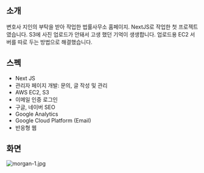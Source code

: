 ## 소개

변호사 지인의 부탁을 받아 작업한 법률사무소 홈페이지. NextJS로 작업한 첫 프로젝트였습니다. S3에 사진 업로드가 안돼서 고생 했던 기억이 생생합니다. 업로드용 EC2 서버를 따로 두는 방법으로 해결했습니다.

## 스펙

- Next JS
- 관리자 페이지 개발: 문의, 글 작성 및 관리
- AWS EC2, S3
- 이메일 인증 로그인
- 구글, 네이버 SEO
- Google Analytics
- Google Cloud Platform (Email)
- 반응형 웹

## 화면

![morgan-1.jpg](https://johnyworld2019.s3.ap-northeast-2.amazonaws.com/images/resume/morgan-1.jpg)